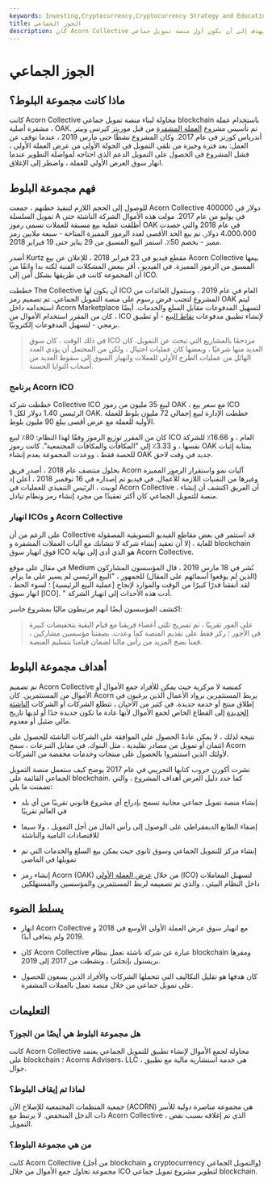 ```yaml
---
keywords: Investing,Cryptocurrency,Cryptocurrency Strategy and Education,Strategy and Education
title: الجوز الجماعي
description: كان Acorn Collective مشروعًا يهدف إلى أن يكون أول منصة تمويل جماعي blockchain.
---
```


# الجوز الجماعي
## ماذا كانت مجموعة البلوط؟

كانت Acorn Collective محاولة لبناء منصة تمويل جماعي blockchain باستخدام عملة مشفرة أصلية ، OAK. تم تأسيس مشروع [العملة المشفرة](/cryptocurrency) من قبل موريتز كيرتس وبيتر أندرياس كورتز في عام 2017. وكان المشروع نشطًا حتى مارس 2019 ، عندما توقف عن العمل: بعد فترة وجيزة من تلقي التمويل في الجولة الأولى من عرض العملة الأولي ، فشل المشروع في الحصول على التمويل الدعم الذي احتاجه لمواصلة التطوير عندما انهار سوق العرض الأولي للعملة ، واضطر إلى الإغلاق.

## فهم مجموعة البلوط

للوصول إلى الحجم اللازم لتنفيذ خطتهم ، جمعت Acorn Collective 400000 دولار في تمويل السلسلة A في يوليو من عام 2017. مولت هذه الأموال الشركة الناشئة حتى أطلقت عملية بيع مسبقة للعملات تسمى رموز OAK في عام 2018 والتي حصدت 4،000،000 دولار. تم بيع الحد الأقصى لعدد الرموز المميزة المتاحة - سبعة ملايين رمز مميز - بخصم 50٪. استمر البيع المسبق من 29 يناير حتى 19 فبراير 2018.

أصدر Kurtz مقطع فيديو في 23 فبراير 2018 ، للإعلان عن بيع Acorn Collective بيعها المسبق من الرموز المميزة. في الفيديو ، أقر ببعض المشكلات الفنية لكنه بدا واثقًا من أن المجموعة كانت في طريقها بشكل آمن إلى ICO.

خططت The Collective أن يكون لها ICO العام في عام 2019 ، وستمول العائدات من المشروع لتجنب فرض رسوم على منصة التمويل الجماعي. تم تصميم رمز OAK ليتم استخدامه داخل Acorn Marketplace لتسهيل المدفوعات مقابل السلع والخدمات. أيضًا ، كان من المقرر استخدام الأموال من ICO لإنشاء تطبيق مدفوعات [نقاط البيع](/point-of-sale) - أو تطبيق برمجي - لتسهيل المدفوعات إلكترونيًا.

> في ذلك الوقت ، كان سوق ICO مزدحمًا بالمشاريع التي تبحث عن التمويل. كان العديد منها شرعيًا ، وبعضها كان عمليات احتيال ، ولكن من المحتمل أن يؤدي العدد الهائل من عمليات الطرح الأولي للعملات وانهيار السوق إلى سقوط العديد من أصحاب النوايا الحسنة.

>

### برنامج Acorn ICO

خططت شركة Collective ICO لبيع 35 مليون من رموز OAK ، مع سعر بيع ICO الرئيسي 1.40 دولار لكل 1 OAK. خططت الإدارة لبيع إجمالي 72 مليون بلوط للعملة الأولية للعملة مع عرض أقصى يبلغ 90 مليون بلوط.

كان من المقرر توزيع الرموز وفقًا لهذا النظام: 80٪ لبيع ICO العام ، و 16.66٪ للشركة نفسها ، و 3.33٪ إلى "المكافآت والمكافآت المجتمعية". كانت رموز OAK بمثابة إثبات للحصة فقط ، ووعدت المجموعة بعدم إنشاء OAK جديد في وقت لاحق.

بحلول منتصف عام 2018 ، أصدر فريق Acorn آليات نمو واستقرار الرموز المميزة وغيرها من التقنيات اللازمة للأعمال. في فيديو تم إصداره في 16 نوفمبر 2018 ، أعلن إد لوبيت ، الرئيس التنفيذي للعمليات في Acorn Collective ، أن الفريق اكتشف أن إنشاء منصة للتمويل الجماعي كان أكثر تعقيدًا من مجرد إنشاء رمز ونظام تبادل.

### انهيار ICOs و Acorn Collective

على الرغم من أن Collective قد استثمر في بعض مقاطع الفيديو التسويقية المصقولة للغاية ، إلا أن تعقيد إنشاء شركة لا تتشابك مع آليات العملات المشفرة و blockchain فوق انهيار سوق ICO هو الذي أدى إلى نهاية Acorn Collective.

في مقال على موقع Medium نُشر في 18 مارس 2019 ، قال المؤسسون المشاركون (الذين لم يوقعوا أسمائهم على المقال) للجمهور ، "البيع الرئيسي لم يسير على ما يرام. لقد أنفقنا قدرًا كبيرًا من الوقت والموارد لإنجاح [عملية البيع الرئيسية] ؛ لسوء الحظ ، انهار سوق [ICO]. " أدت هذه الأحداث إلى انهيار الشركة.

اكتشف المؤسسون أيضًا أنهم مرتبطون ماليًا بمشروع خاسر:

>

> على الفور تقريبًا ، تم تسريح ثلثي أعضاء فريقنا مع قيام البقية بتخفيضات كبيرة في الأجور ؛ ركز فقط على تقديم المنصة كما وعدت. بصفتنا مؤسسين مشاركين ، قمنا بضخ المزيد من رأس مالنا لضمان قيامنا بتسليم المنصة.

>

## أهداف مجموعة البلوط

تم تصميم Acorn Collective كمنصة لا مركزية حيث يمكن للأفراد جمع الأموال أو الأموال من المستثمرين. كان Acorn يربط المستثمرين برواد الأعمال الذين يرغبون في إطلاق منتج أو خدمة جديدة. في كثير من الأحيان ، تتطلع الشركات أو الشركات [الناشئة الجديدة](/startup) إلى القطاع الخاص لجمع الأموال لأنها عادة ما تكون جديدة جدًا أو لديها تاريخ مالي ضئيل أو معدوم.

نتيجة لذلك ، لا يمكن عادةً الحصول على الموافقة على الشركات الناشئة للحصول على ائتمان أو تمويل من مصادر تقليدية ، مثل البنوك. في مقابل التبرعات ، سمح Acorn لأولئك الذين استثمروا بالحصول على منتجات وخدمات مخفضة من الشركات.

نشرت أكورن جروب كتابها التجريبي في عام 2017 يوضح كيف ستعمل منصة التمويل الجماعي القائمة على blockchain. كما حدد دليل العرض أهداف المشروع ، والتي تضمنت ما يلي:

- إنشاء منصة تمويل جماعي مجانية تسمح بإدراج أي مشروع قانوني تقريبًا من أي بلد في العالم تقريبًا

- إضفاء الطابع الديمقراطي على الوصول إلى رأس المال من أجل التمويل ، ولا سيما للاقتصادات النامية والناشئة

- إنشاء مركز للتمويل الجماعي وسوق ثانوي حيث يمكن بيع السلع والخدمات التي تم تمويلها في الماضي

- إنشاء رمز Acorn (OAK) من خلال [عرض العملة الأولي](/initial-coin-offering-ico) (ICO) لتسهيل المعاملات داخل النظام البيئي ، والذي تم تصميمه لربط المستثمرين والمؤسسين والمستهلكين

## يسلط الضوء

- انهار Acorn Collective مع انهيار سوق عرض العملة الأولي الأوسع في 2018 و 2019 ولم يتعافى أبدًا.

- كان Acorn Collective عبارة عن شركة ناشئة تعمل بنظام blockchain ومقرها بريستول بإنجلترا ، ونشطت من 2017 إلى 2019.

- كان هدفها هو تقليل التكاليف التي تتحملها الشركات والأفراد الذين يسعون للحصول على تمويل جماعي من خلال منصة تعمل بالعملات المشفرة.

## التعليمات

### هل مجموعة البلوط هي أيضًا من الجوز؟

كانت Acorn Collective محاولة لجمع الأموال لإنشاء تطبيق للتمويل الجماعي يعتمد على blockchain ؛ Acorns Advisers، LLC ، هي خدمة استشارية مالية مع تطبيق جوال.

### لماذا تم إيقاف البلوط؟

جمعية المنظمات المجتمعية للإصلاح الآن (ACORN) هي مجموعة مناصرة دولية للأسر ذات الدخل المنخفض. لا يرتبط مع Acorn Collective ، الذي تم إغلاقه بسبب نقص التمويل.

### من هي مجموعة البلوط؟

كانت Acorn Collective (من أجل blockchain و cryptocurrency والتمويل الجماعي) مجموعة تحاول جمع الأموال من خلال ICO لتطوير مشروع تمويل جماعي blockchain.

